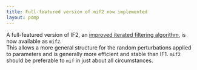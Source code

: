 ```yaml
---
title: Full-featured version of mif2 now implemented
layout: pomp
---
```


A full-featured version of IF2, an [improved iterated filtering algorithm](http://dx.doi.org/10.1073/pnas.1410597112), is now available as `mif2`.  
This allows a more general structure for the random perturbations applied to parameters and is generally more efficient and stable than IF1.
`mif2` should be preferable to `mif` in just about all circumstances.
